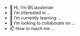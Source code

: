 - 👋 Hi, I’m @Liaoalerian
- 👀 I’m interested in ...
- 🌱 I’m currently learning ...
- 💞️ I’m looking to collaborate on ...
- 📫 How to reach me ...

<!---
Liaoalerian/Liaoalerian is a ✨ special ✨ repository because its `README.md` (this file) appears on your GitHub profile.
You can click the Preview link to take a look at your changes.
--->
